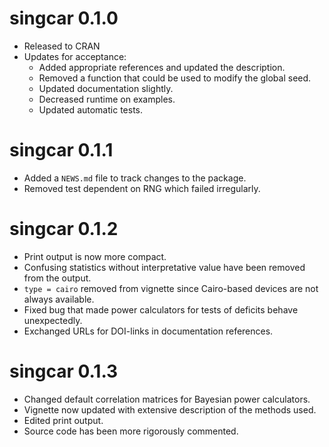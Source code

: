 # singcar 0.1.0

* Released to CRAN 
* Updates for acceptance:
  - Added appropriate references and updated the description.
  - Removed a function that could be used to modify the global seed.
  - Updated documentation slightly.
  - Decreased runtime on examples.
  - Updated automatic tests.

# singcar 0.1.1

* Added a `NEWS.md` file to track changes to the package.
* Removed test dependent on RNG which failed irregularly.

# singcar 0.1.2

* Print output is now more compact.
* Confusing statistics without interpretative value have been removed from the output.
* `type = cairo` removed from vignette since Cairo-based devices are not always available.
* Fixed bug that made power calculators for tests of deficits behave unexpectedly.
* Exchanged URLs for DOI-links in documentation references.

# singcar 0.1.3

* Changed default correlation matrices for Bayesian power calculators.
* Vignette now updated with extensive description of the methods used.
* Edited print output.
* Source code has been more rigorously commented. 

